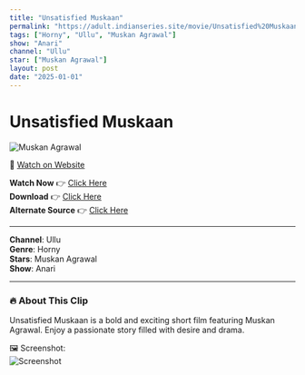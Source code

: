 ```yaml
---
title: "Unsatisfied Muskaan"
permalink: "https://adult.indianseries.site/movie/Unsatisfied%20Muskaan"
tags: ["Horny", "Ullu", "Muskan Agrawal"]
show: "Anari"
channel: "Ullu"
star: ["Muskan Agrawal"]
layout: post
date: "2025-01-01"
---
```


# Unsatisfied Muskaan

![Muskan Agrawal](https://shorts.desisins.com/wp-content/uploads/2024/05/Unsatisfied-Muskaan-DesiSins.com_.jpg)

🔗 [Watch on Website](https://adult.indianseries.site/movie/Unsatisfied%20Muskaan)

**Watch Now** 👉 [Click Here](https://adult.indianseries.site/movie/Unsatisfied%20Muskaan)  
**Download** 👉 [Click Here](https://adult.indianseries.site/movie/Unsatisfied%20Muskaan)  
**Alternate Source** 👉 [Click Here](https://adult.indianseries.site/movie/Unsatisfied%20Muskaan)

---

**Channel**: Ullu  
**Genre**: Horny  
**Stars**: Muskan Agrawal  
**Show**: Anari

---

### 🔥 About This Clip

Unsatisfied Muskaan is a bold and exciting short film featuring Muskan Agrawal. Enjoy a passionate story filled with desire and drama.
 
🖼️ Screenshot:  
![Screenshot](https://shorts.desisins.com/wp-content/uploads/2024/05/Unsatisfied-Muskaan-DesiSins.com_.jpg)
